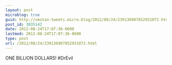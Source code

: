 ```yaml
---
layout: post
microblog: true
guid: http://vmstan-tweets.micro.blog/2012/08/24/239136907852931072.html
post_id: 3035142
date: 2012-08-24T17:07:36-0600
lastmod: 2012-08-24T17:07:36-0600
type: post
url: /2012/08/24/239136907852931072.html
---
```

ONE BILLION DOLLARS! #DrEvil
